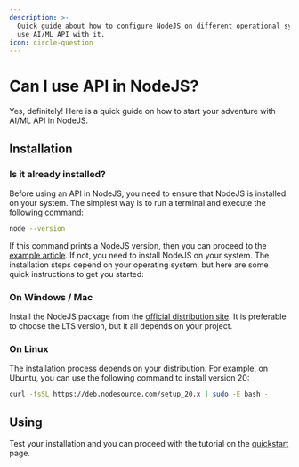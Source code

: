 ```yaml
---
description: >-
  Quick guide about how to configure NodeJS on different operational systems to
  use AI/ML API with it.
icon: circle-question
---
```


# Can I use API in NodeJS?

Yes, definitely! Here is a quick guide on how to start your adventure with AI/ML API in NodeJS.

## Installation

### Is it already installed?

Before using an API in NodeJS, you need to ensure that NodeJS is installed on your system. The simplest way is to run a terminal and execute the following command:

```bash
node --version
```

If this command prints a NodeJS version, then you can proceed to the [example article](../quickstart/setting-up.md#example-in-node.js). If not, you need to install NodeJS on your system. The installation steps depend on your operating system, but here are some quick instructions to get you started:

### On Windows / Mac

Install the NodeJS package from the [official distribution site](https://nodejs.org/en). It is preferable to choose the LTS version, but it all depends on your project.

### On Linux

The installation process depends on your distribution. For example, on Ubuntu, you can use the following command to install version 20:

```bash
curl -fsSL https://deb.nodesource.com/setup_20.x | sudo -E bash -
```

## Using

Test your installation and you can proceed with the tutorial on the [quickstart](broken-reference) page.

